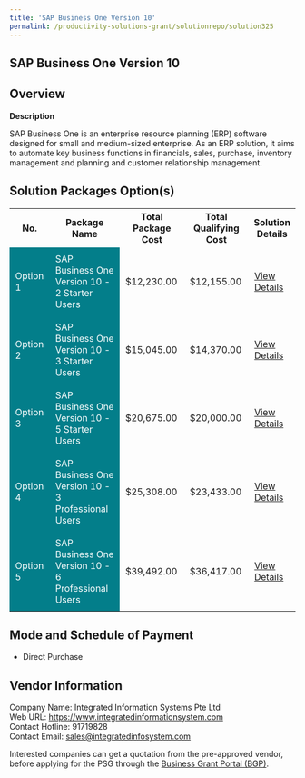 ```yaml
---
title: 'SAP Business One Version 10'
permalink: /productivity-solutions-grant/solutionrepo/solution325
---
```


## SAP Business One Version 10

## Overview

**Description**

SAP Business One is an enterprise resource planning (ERP) software designed for small and medium-sized enterprise. As an ERP solution, it aims to automate key business functions in financials, sales, purchase, inventory management and planning and customer relationship management.

## Solution Packages Option(s)

<table>
<tr>
<th><b>No.</b></th>
<th><b>Package Name</b></th>
<th><b>Total Package Cost</b></th>
<th><b>Total Qualifying Cost</b></th>
<th><b>Solution Details</b></th>
</tr>
<tr>
<td style='padding: 10px; background-color: #037E8A; color: #FFFFFF;'>Option 1</td>
<td style='padding: 10px; background-color: #037E8A; color: #FFFFFF;'>SAP Business One Version 10 - 2 Starter Users</td>
<td style='padding: 10px;'>$12,230.00</td>
<td style='padding: 10px;'>$12,155.00</td>
<td style='padding: 10px;'><a href='/images/psg/integrated_Desensitised_Annex_3_040822_Part_1.pdf' target='_blank'>View Details</a></td>
</tr>
<tr>
<td style='padding: 10px; background-color: #037E8A; color: #FFFFFF;'>Option 2</td>
<td style='padding: 10px; background-color: #037E8A; color: #FFFFFF;'>SAP Business One Version 10 - 3 Starter Users</td>
<td style='padding: 10px;'>$15,045.00</td>
<td style='padding: 10px;'>$14,370.00</td>
<td style='padding: 10px;'><a href='/images/psg/integrated_Desensitised_Annex_3_040822_Part_2.pdf' target='_blank'>View Details</a></td>
</tr>
<tr>
<td style='padding: 10px; background-color: #037E8A; color: #FFFFFF;'>Option 3</td>
<td style='padding: 10px; background-color: #037E8A; color: #FFFFFF;'>SAP Business One Version 10 - 5 Starter Users</td>
<td style='padding: 10px;'>$20,675.00</td>
<td style='padding: 10px;'>$20,000.00</td>
<td style='padding: 10px;'><a href='/images/psg/integrated_Desensitised_Annex_3_040822_Part_3.pdf' target='_blank'>View Details</a></td>
</tr>
<tr>
<td style='padding: 10px; background-color: #037E8A; color: #FFFFFF;'>Option 4</td>
<td style='padding: 10px; background-color: #037E8A; color: #FFFFFF;'>SAP Business One Version 10 - 3 Professional Users</td>
<td style='padding: 10px;'>$25,308.00</td>
<td style='padding: 10px;'>$23,433.00</td>
<td style='padding: 10px;'><a href='/images/psg/integrated_Desensitised_Annex_3_040822_Part_4.pdf' target='_blank'>View Details</a></td>
</tr>
<tr>
<td style='padding: 10px; background-color: #037E8A; color: #FFFFFF;'>Option 5</td>
<td style='padding: 10px; background-color: #037E8A; color: #FFFFFF;'>SAP Business One Version 10 - 6 Professional Users</td>
<td style='padding: 10px;'>$39,492.00</td>
<td style='padding: 10px;'>$36,417.00</td>
<td style='padding: 10px;'><a href='/images/psg/integrated_Desensitised_Annex_3_040822_Part_5.pdf' target='_blank'>View Details</a></td>
</tr>
</table>

## Mode and Schedule of Payment

 - Direct Purchase

## Vendor Information

 Company Name: Integrated Information Systems Pte Ltd<br>Web URL: https://www.integratedinformationsystem.com <br>Contact Hotline: 91719828 <br>Contact Email: sales@integratedinfosystem.com 

Interested companies can get a quotation from the pre-approved vendor, before applying for the PSG through the <a href='https://www.businessgrants.gov.sg/' target='_blank' rel='noopener'>Business Grant Portal (BGP)</a>.

<script src="/jquery/resize-tables.js"></script>
